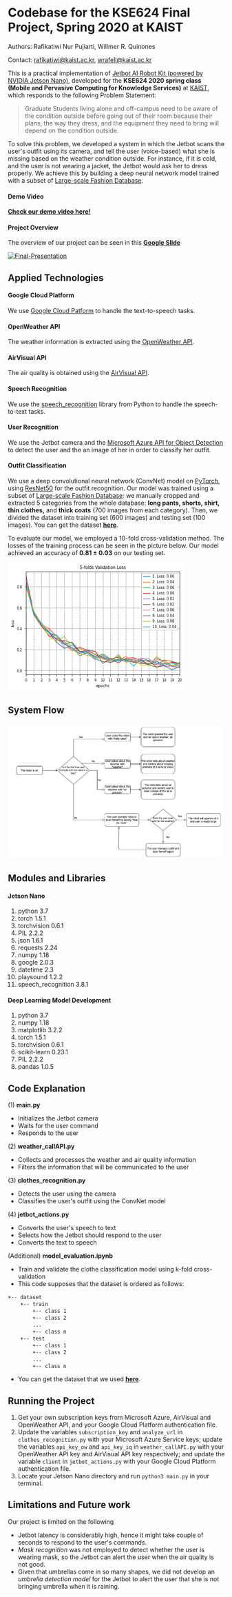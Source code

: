 # Codebase for the KSE624 Final Project, Spring 2020 at KAIST

Authors: Rafikatiwi Nur Pujiarti, Willmer R. Quinones

Contact: rafikatiwi@kaist.ac.kr, wrafell@kaist.ac.kr

This is a practical implementation of [Jetbot AI Robot Kit (powered by NVIDIA Jetson Nano)](https://www.nvidia.com/en-us/autonomous-machines/embedded-systems/jetbot-ai-robot-kit/), developed for the **KSE624 2020 spring class (Mobile and Pervasive Computing for Knowledge Services)** at [KAIST](https://www.kaist.ac.kr/kr/), which responds to the following Problem Statement:

> Graduate Students living alone and off-campus need to be aware of the condition outside before going out of their room because their plans, the way they dress, and the equipment they need to bring will depend on the condition outside.

To solve this problem, we developed a system in which the Jetbot scans the user's outfit using its camera, and tell the user (voice-based) what she is missing based on the weather condition outside. For instance, if it is cold, and the user is not wearing a jacket, the Jetbot would ask her to dress properly. We achieve this by building a deep neural network model trained with a subset of [Large-scale Fashion Database](http://mmlab.ie.cuhk.edu.hk/projects/DeepFashion.html).

#### Demo Video
**[Check our demo video here!](https://youtu.be/Ts8T8GmhRlA)**

#### Project Overview
The overview of our project can be seen in this [**Google Slide**](https://docs.google.com/presentation/d/18f97j2UocjQmiYWF8Urt2izIcVlgRVoF81XjCm-BR2A/edit?usp=sharing)

<a href="https://docs.google.com/presentation/d/18f97j2UocjQmiYWF8Urt2izIcVlgRVoF81XjCm-BR2A/edit?usp=sharing"><img src="https://i.ibb.co/8m8fMQh/Final-Presentation.jpg" alt="Final-Presentation" border="0"></a>

## Applied Technologies
#### Google Cloud Platform
We use [Google Cloud Patform](https://cloud.google.com/text-to-speech/docs/reference/libraries) to handle the text-to-speech tasks.

#### OpenWeather API
The weather information is extracted using the [OpenWeather API](https://openweathermap.org/api).

#### AirVisual API
The air quality is obtained using the [AirVisual API](https://www.iqair.com/air-pollution-data-api).

#### Speech Recognition 
We use the [speech_recognition](https://www.codementor.io/@edwardzionsaji/simple-voice-enabled-chat-bot-in-python-kt2qi5oke) library from Python to handle the speech-to-text tasks.

#### User Recognition
We use the Jetbot camera and the [Microsoft Azure API for Object Detection](https://azure.microsoft.com/en-us/services/cognitive-services/computer-vision/) to detect the user and the an image of her in order to classify her outfit.

#### Outfit Classification
We use a deep convolutional neural network (ConvNet) model on [PyTorch](https://pytorch.org/), using [ResNet50](https://arxiv.org/abs/1512.03385) for the outfit recognition. Our model was trained using a subset of [Large-scale Fashion Database](http://mmlab.ie.cuhk.edu.hk/projects/DeepFashion.html): we manually cropped and extracted 5 categories from the whole database: **long pants, shorts, shirt, thin clothes,** and **thick coats** (700 images from each category). Then, we divided the dataset into training set (600 images) and testing set (100 images). You can get the dataset **[here](https://drive.google.com/file/d/1IdqY1mneqy3sb1bmKObyA9x1d2vAbByQ/view?usp=sharing)**.

To evaluate our model, we employed a 10-fold cross-validation method. The losses of the training process can be seen in the picture below. Our model achieved an accuracy of **0.81 ± 0.03** on our testing set.

![image](/images/evaluation_plot.png)

## System Flow

![image](/images/system_flow.jpg)

## Modules and Libraries
#### Jetson Nano
1. python 3.7
2. torch 1.5.1
3. torchvision 0.6.1
4. PIL 2.2.2
5. json 1.6.1
6. requests 2.24
7. numpy 1.18
8. google 2.0.3
9. datetime 2.3
10. playsound 1.2.2
11. speech_recognition 3.8.1

#### Deep Learning Model Development
1. python 3.7
2. numpy 1.18
3. matplotlib 3.2.2
4. torch 1.5.1
5. torchvision 0.6.1
6. scikit-learn 0.23.1
7. PIL 2.2.2
8. pandas 1.0.5

## Code Explanation

(1) **main.py**
- Initializes the Jetbot camera
- Waits for the user command
- Responds to the user

(2) **weather_callAPI.py**
- Collects and processes the weather and air quality information
- Filters the information that will be communicated to the user

(3) **clothes_recognition.py**
- Detects the user using the camera
- Classifies the user's outfit using the ConvNet model

(4) **jetbot_actions.py**
- Converts the user's speech to text
- Selects how the Jetbot should respond to the user
- Converts the text to speech

(Additional) **model_evaluation.ipynb**
- Train and validate the clothe classification model using k-fold cross-validation
- This code supposes that the dataset is ordered as follows:
```
+-- dataset
	+-- train
		+-- class 1
		+-- class 2
		...
		+-- class n
	+-- test
		+-- class 1
		+-- class 2
		...
		+-- class n
```
- You can get the dataset that we used **[here](https://drive.google.com/file/d/1IdqY1mneqy3sb1bmKObyA9x1d2vAbByQ/view?usp=sharing)**.

## Running the Project
1. Get your own subscription keys from Microsoft Azure, AirVisual and OpenWeather API, and your Google Cloud Platform authentication file.
2. Update the variables `subscription_key` and `analyze_url` in `clothes_recognition.py` with your Microsoft Azure Service keys; update the variables `api_key_ow` and `api_key_iq` in `weather_callAPI.py` with your OpenWeather API key and AirVisual API key respectively; and update the variable `client` in `jetbot_actions.py` with your Google Cloud Platform authentication file.
3. Locate your Jetson Nano directory and run `python3 main.py` in your terminal.

## Limitations and Future work
Our project is limited on the following
- Jetbot latency is considerably high, hence it might take couple of seconds to respond to the user's commands.
- *Mask recognition* was not employed to detect whether the user is wearing mask, so the Jetbot can alert the user when the air quality is not good.
- Given that umbrellas come in so many shapes, we did not develop an *umbrella detection model* for the Jetbot to alert the user that she is not bringing umbrella when it is raining.










